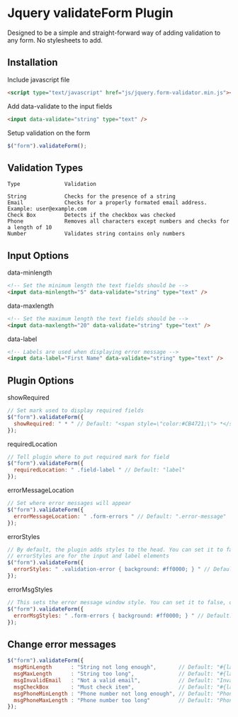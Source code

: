 Jquery validateForm Plugin
===================
Designed to be a simple and straight-forward way of adding validation to any form. No stylesheets to add.

## Installation

Include javascript file
```html
<script type="text/javascript" href="js/jquery.form-validator.min.js"></script>
```

Add data-validate to the input fields

```html
<input data-validate="string" type="text" />
```

Setup validation on the form
```javascript
$("form").validateForm();
```

## Validation Types

```
Type              Validation

String            Checks for the presence of a string
Email             Checks for a properly formated email address. Example: user@example.com
Check Box         Detects if the checkbox was checked
Phone             Removes all characters except numbers and checks for a length of 10
Number            Validates string contains only numbers
```

## Input Options

data-minlength
```html
<!-- Set the minimum length the text fields should be -->
<input data-minlength="5" data-validate="string" type="text" />
```

data-maxlength
```html
<!-- Set the maximum length the text fields should be -->
<input data-maxlength="20" data-validate="string" type="text" />
```

data-label
```html
<!-- Labels are used when displaying error message -->
<input data-label="First Name" data-validate="string" type="text" />
```

## Plugin Options

showRequired
```javascript
// Set mark used to display required fields
$("form").validateForm({
  showRequired: " * " // Default: "<span style=\"color:#CB4721;\"> *</span>"
});
```

requiredLocation
```javascript
// Tell plugin where to put required mark for field
$("form").validateForm({
  requiredLocation: " .field-label " // Default: "label"
});
```

errorMessageLocation
```javascript
// Set where error messages will appear
$("form").validateForm({
  errorMessageLocation: " .form-errors " // Default: ".error-message"
});
```

errorStyles
```javascript
// By default, the plugin adds styles to the head. You can set it to false, or add your own.
// errorStyles are for the input and label elements
$("form").validateForm({
  errorStyles: " .validation-error { background: #ff0000; } " // Default: "input.validation-error { border-color: #CB4721; } label.validation-error { color: #CB4721; } .validation-error { color: #CB4721; } "
});
```

errorMsgStyles
```javascript
// This sets the error message window style. You can set it to false, or add your own.
$("form").validateForm({
  errorMsgStyles: " .form-errors { background: #ff0000; } " // Default: "{placeholder} { padding: 1em 1.2em 0.6em; line-height: 1.5em; margin: 1em 0; display: none; color: #CB4721; border: 1px solid #FBD3C6; background-color: #FDE4E1; border-radius: 4px; }"
});
```

## Change error messages
```javascript
$("form").validateForm({
  msgMinLength      : "String not long enough",       // Default: "#{label} is too short (#{length} > #{minLength})"
  msgMaxLength      : "String too long",              // Default: "#{label} is too long (#{length} > #{maxLength})"
  msgInvalidEmail   : "Not a valid email",            // Default: "Invalid Email"
  msgCheckBox       : "Must check item",              // Default: "#{label} must be checked"
  msgPhoneMinLength : "Phone number not long enough", // Default: "Phone number must be 10 digits"
  msgPhoneMaxLength : "Phone number too long"         // Default: "Phone number must be 10 digits"
});
```

